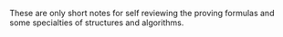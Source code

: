These are only short notes for self reviewing the proving formulas and some specialties of structures and algorithms.
